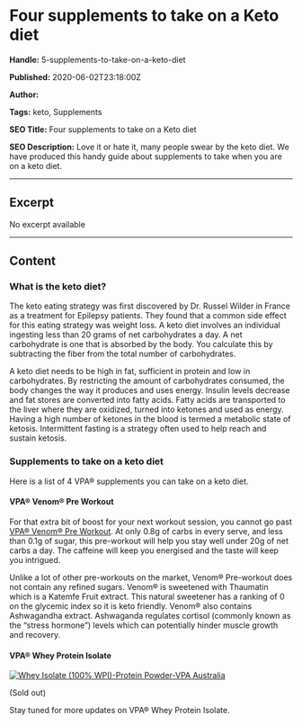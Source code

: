 # Four supplements to take on a Keto diet

**Handle:** 5-supplements-to-take-on-a-keto-diet

**Published:** 2020-06-02T23:18:00Z

**Author:**  

**Tags:** keto, Supplements

**SEO Title:** Four  supplements to take on a Keto diet

**SEO Description:** Love it or hate it, many people swear by the keto diet. We have produced this handy guide about supplements to take when you are on a keto diet.

---

## Excerpt

No excerpt available

---

## Content

### What is the keto diet?

The keto eating strategy was first discovered by Dr. Russel Wilder in France as a treatment for Epilepsy patients. They found that a common side effect for this eating strategy was weight loss. A keto diet involves an individual ingesting less than 20 grams of net carbohydrates a day. A net carbohydrate is one that is absorbed by the body. You calculate this by subtracting the fiber from the total number of carbohydrates.

A keto diet needs to be high in fat, sufficient in protein and low in carbohydrates. By restricting the amount of carbohydrates consumed, the body changes the way it produces and uses energy. Insulin levels decrease and fat stores are converted into fatty acids. Fatty acids are transported to the liver where they are oxidized, turned into ketones and used as energy. Having a high number of ketones in the blood is termed a metabolic state of ketosis. Intermittent fasting is a strategy often used to help reach and sustain ketosis.

### Supplements to take on a keto diet

Here is a list of 4 VPA® supplements you can take on a keto diet.

#### VPA® Venom® Pre Workout

For that extra bit of boost for your next workout session, you cannot go past [VPA® Venom® Pre Workout](/products/kleos-pre-workout). At only 0.8g of carbs in every serve, and less than 0.1g of sugar, this pre-workout will help you stay well under 20g of net carbs a day. The caffeine will keep you energised and the taste will keep you intrigued.

Unlike a lot of other pre-workouts on the market, Venom® Pre-workout does not contain any refined sugars. Venom® is sweetened with Thaumatin which is a Katemfe Fruit extract. This natural sweetener has a ranking of 0 on the glycemic index so it is keto friendly. Venom® also contains Ashwagandha extract. Ashwaganda regulates cortisol (commonly known as the “stress hormone”) levels which can potentially hinder muscle growth and recovery.

#### VPA® Whey Protein Isolate

[![Whey Isolate (100% WPI)-Protein Powder-VPA Australia](image-link)](product-link)

(Sold out)

Stay tuned for more updates on VPA® Whey Protein Isolate.

